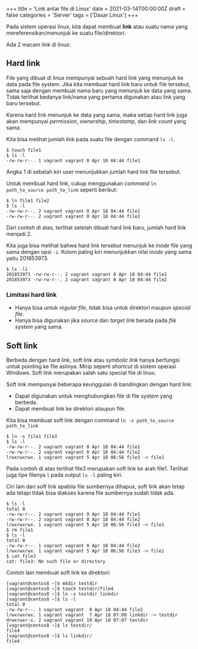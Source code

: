 +++
title = 'Link antar file di Linux'
date = 2021-03-14T00:00:00Z
draft = false
categories = 'Server'
tags = ['Dasar Linux']
+++

Pada sistem operasi linux, kita dapat membuat **link** atau suatu nama yang mereferensikan/menunjuk ke suatu file/direktori.

Ada 2 macam link di linux:
## Hard link
File yang dibuat di linux mempunyai sebuah hard link yang menunjuk ke data pada file system. Jika kita membuat hard link baru untuk file tersebut, sama saja dengan membuat nama baru yang menunjuk ke data yang sama. Tidak terlihat bedanya link/nama yang pertama digunakan atau link yang baru tersebut.

Karena hard link menunjuk ke data yang sama, maka setiap hard link juga akan mempunyai *permission*, *ownership*, *timestamp*, dan *link count* yang sama.

Kita bisa melihat jumlah link pada suatu file dengan command `ls -l`.
```
$ touch file1
$ ls -l
-rw-rw-r--. 1 vagrant vagrant 0 Apr 18 04:44 file1
```
Angka 1 di sebelah kiri user menunjukkan jumlah hard link file tersebut.

Untuk membuat hard link, cukup menggunakan *command* `ln path_to_source path_to_link` seperti berikut:
```
$ ln file1 file2
$ ls -l
-rw-rw-r--. 2 vagrant vagrant 0 Apr 18 04:44 file1
-rw-rw-r--. 2 vagrant vagrant 0 Apr 18 04:44 file2
```
Dari contoh di atas, terlihat setelah dibuat hard link baru, jumlah hard link menjadi 2.

Kita juga bisa melihat bahwa hard link tersebut menunjuk ke *inode* file yang sama dengan opsi `-i`.
Kolom paling kiri menunjukkan nilai *inode* yang sama yaitu 201853973.
```
$ ls -li
201853973 -rw-rw-r--. 2 vagrant vagrant 0 Apr 18 04:44 file1
201853973 -rw-rw-r--. 2 vagrant vagrant 0 Apr 18 04:44 file2
```

### Limitasi hard link
- Hanya bisa untuk *regular file*, tidak bisa untuk direktori maupun *special file*.
- Hanya bisa digunakan jika *source* dan *target link* berada pada *file system* yang sama.

## Soft link
Berbeda dengan hard link, soft link atau *symbolic link* hanya berfungsi untuk pointing ke file aslinya. Mirip seperti *shortcut* di sistem operasi Windows. Soft link merupakan salah satu special file di linux.

Soft link mempunyai beberapa keunggulan di bandingkan dengan hard link:
- Dapat digunakan untuk menghubungkan file di file system yang berbeda.
- Dapat membuat link ke direktori ataupun file.

Kita bisa membuat soft link dengan command `ln -s path_to_source path_to_link`
```
$ ln -s file1 file3
$ ls -l
-rw-rw-r--. 2 vagrant vagrant 0 Apr 18 04:44 file1
-rw-rw-r--. 2 vagrant vagrant 0 Apr 18 04:44 file2
lrwxrwxrwx. 1 vagrant vagrant 5 Apr 18 06:56 file3 -> file1
```
Pada contoh di atas terlihat file3 merupakan soft link ke arah file1. Terlihat juga tipe filenya `l` pada output `ls -l` paling kiri.

Ciri lain dari soft link apabila file sumbernya dihapus, soft link akan tetap ada tetapi tidak bisa diakses karena file sumbernya sudah tidak ada.
```
$ ls -l
total 0
-rw-rw-r--. 2 vagrant vagrant 0 Apr 18 04:44 file1
-rw-rw-r--. 2 vagrant vagrant 0 Apr 18 04:44 file2
lrwxrwxrwx. 1 vagrant vagrant 5 Apr 18 06:56 file3 -> file1
$ rm file1
$ ls -l
total 0
-rw-rw-r--. 1 vagrant vagrant 0 Apr 18 04:44 file2
lrwxrwxrwx. 1 vagrant vagrant 5 Apr 18 06:56 file3 -> file1
$ cat file3
cat: file3: No such file or directory
```

Contoh lain membuat soft link ke direktori:
```
[vagrant@centos8 ~]$ mkdir testdir
[vagrant@centos8 ~]$ touch testdir/file4
[vagrant@centos8 ~]$ ln -s testdir linkdir
[vagrant@centos8 ~]$ ls -l
total 0
-rw-rw-r--. 1 vagrant vagrant  0 Apr 18 04:44 file2
lrwxrwxrwx. 1 vagrant vagrant  7 Apr 18 07:08 linkdir -> testdir
drwxrwxr-x. 2 vagrant vagrant 19 Apr 18 07:07 testdir
[vagrant@centos8 ~]$ ls testdir/
file4
[vagrant@centos8 ~]$ ls linkdir/
file4
```